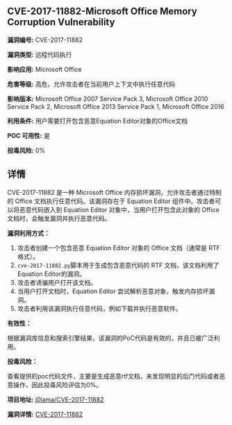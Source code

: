 ## CVE-2017-11882-Microsoft Office Memory Corruption Vulnerability

**漏洞编号:** CVE-2017-11882

**漏洞类型:** 远程代码执行

**影响应用:** Microsoft Office

**危害等级:** 高危，允许攻击者在当前用户上下文中执行任意代码

**影响版本:** Microsoft Office 2007 Service Pack 3, Microsoft Office 2010 Service Pack 2, Microsoft Office 2013 Service Pack 1, Microsoft Office 2016

**利用条件:** 用户需要打开包含恶意Equation Editor对象的Office文档

**POC 可用性:** 是

**投毒风险:** 0%

## 详情

CVE-2017-11882 是一种 Microsoft Office 内存损坏漏洞，允许攻击者通过特制的 Office 文档执行任意代码。该漏洞存在于 Equation Editor 组件中。攻击者可以将恶意代码嵌入到 Equation Editor 对象中，当用户打开包含此对象的 Office 文档时，会触发漏洞并执行恶意代码。

**漏洞利用方式：**

1.  攻击者创建一个包含恶意 Equation Editor 对象的 Office 文档（通常是 RTF 格式）。
2.  `cve-2017-11882.py`脚本用于生成包含恶意代码的 RTF 文档，该文档利用了Equation Editor的漏洞。
3.  攻击者诱骗用户打开该文档。
4.  当用户打开文档时，Equation Editor 尝试解析恶意对象，触发内存损坏漏洞。
5.  攻击者利用该漏洞执行任意代码，例如下载并执行恶意软件。

**有效性：**

根据漏洞库信息和搜索引擎结果，该漏洞的PoC代码是有效的，并且已被广泛利用。

**投毒风险：**

查看提供的poc代码文件，主要是生成恶意rtf文档，未发现明显的后门代码或者恶意操作，因此投毒风险评估为0%。

**项目地址:** [j0lama/CVE-2017-11882](https://github.com/j0lama/CVE-2017-11882)

**漏洞详情:** [CVE-2017-11882](https://nvd.nist.gov/vuln/detail/CVE-2017-11882)
